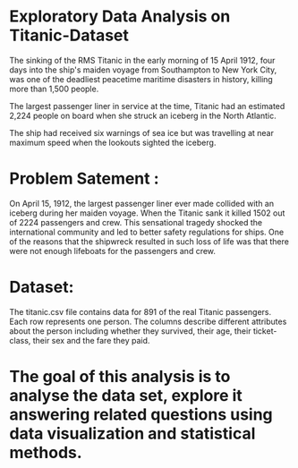 # Exploratory Data Analysis on Titanic-Dataset
The sinking of the RMS Titanic in the early morning of 15 April 1912, four days into the ship's maiden voyage from Southampton to New York City, was one of the deadliest peacetime maritime disasters in history, killing more than 1,500 people.

The largest passenger liner in service at the time, Titanic had an estimated 2,224 people on board when she struck an iceberg in the North Atlantic.

The ship had received six warnings of sea ice but was travelling at near maximum speed when the lookouts sighted the iceberg.
# Problem Satement :
On April 15, 1912, the largest passenger liner ever made collided with an iceberg during her maiden voyage.
When the Titanic sank it killed 1502 out of 2224 passengers and crew.
This sensational tragedy shocked the international community and led to better safety regulations for ships.
One of the reasons that the shipwreck resulted in such loss of life was that there were not enough lifeboats for the passengers and crew.
# Dataset:
The titanic.csv file contains data for 891 of the real Titanic passengers.
Each row represents one person.
The columns describe different attributes about the person including whether they survived, their age, their ticket-class, their sex and the fare they paid.
# The goal of this analysis is to analyse the data set, explore it answering related questions using data visualization and statistical methods.
